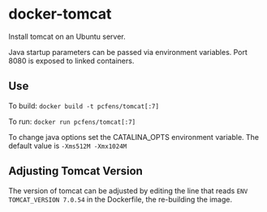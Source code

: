 docker-tomcat
=============

Install tomcat on an Ubuntu server.

Java startup parameters can be passed via environment variables. Port 8080 is
exposed to linked containers.

## Use

To build:
`docker build -t pcfens/tomcat[:7]`

To run:
`docker run pcfens/tomcat[:7]`

To change java options set the CATALINA_OPTS environment variable.
The default value is `-Xms512M -Xmx1024M`

## Adjusting Tomcat Version

The version of tomcat can be adjusted by editing the line that reads
`ENV TOMCAT_VERSION 7.0.54` in the Dockerfile, the re-building the image.

